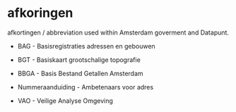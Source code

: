 # afkoringen
afkortingen / abbreviation used within Amsterdam goverment and Datapunt.


- BAG - Basisregistraties adressen en gebouwen
- BGT - Basiskaart grootschalige topografie
- BBGA - Basis Bestand Getallen Amsterdam

- Nummeraanduiding - Ambetenaars voor adres
- VAO - Veilige Analyse Omgeving
